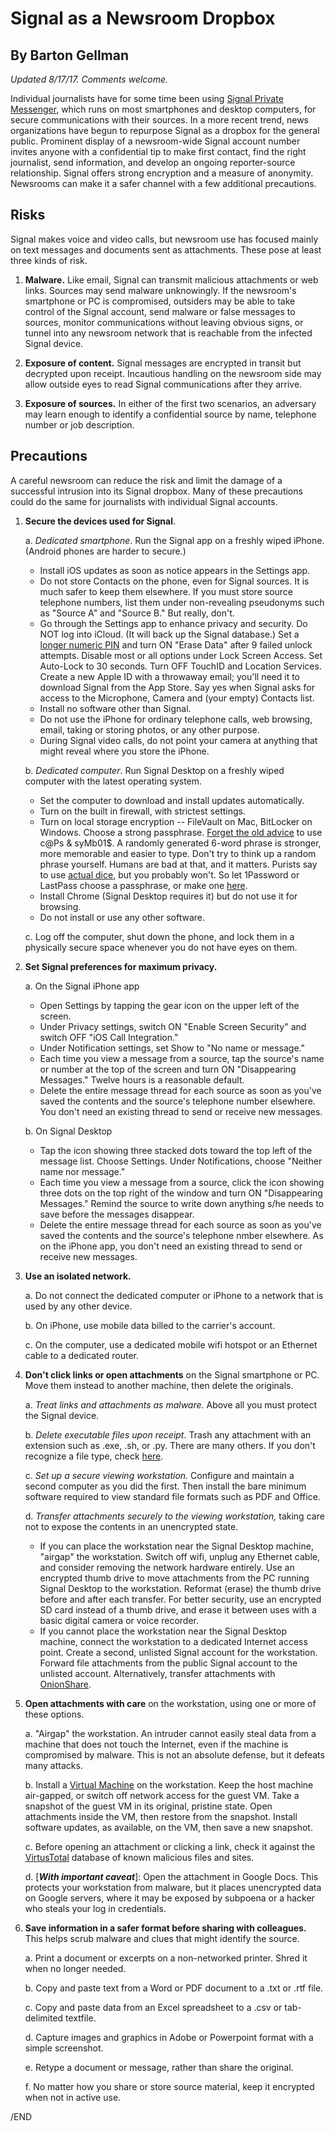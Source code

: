 # Signal as a Newsroom Dropbox
## By Barton Gellman
*Updated 8/17/17. Comments welcome.*

Individual journalists have for some time been using [Signal Private Messenger](https://whispersystems.org/), which runs on most smartphones and desktop computers, for secure communications with their sources. In a more recent trend, news organizations have begun to repurpose Signal as a dropbox for the general public. Prominent display of a newsroom-wide Signal account number invites anyone with a confidential tip to make first contact, find the right journalist, send information, and develop an ongoing reporter-source relationship. Signal offers strong encryption and a measure of anonymity. Newsrooms can make it a safer channel with a few additional precautions. 
  
## Risks

Signal makes voice and video calls, but newsroom use has focused mainly on text messages and documents sent as attachments. These pose at least three kinds of risk.

1. **Malware.** Like email, Signal can transmit malicious attachments or web links. Sources may send malware unknowingly. If the newsroom's smartphone or PC is compromised, outsiders may be able to take control of the Signal account, send malware or false messages to sources, monitor communications without leaving obvious signs, or tunnel into any newsroom network that is reachable from the infected Signal device. 

2. **Exposure of content.** Signal messages are encrypted in transit but decrypted upon receipt. Incautious handling on the newsroom side may allow outside eyes to read Signal communications after they arrive.

3. **Exposure of sources.** In either of the first two scenarios, an adversary may learn enough to identify a confidential source by name, telephone number or job description.

## Precautions

A careful newsroom can reduce the risk and limit the damage of a successful intrusion into its Signal dropbox. Many of these precautions could do the same for journalists with individual Signal accounts.

1. **Secure the devices used for Signal**. 

	a. *Dedicated smartphone*. Run the Signal app on a freshly wiped iPhone. (Android phones are harder to secure.) 
	
	- Install iOS updates as soon as notice appears in the Settings app. 
	- Do not store Contacts on the phone, even for Signal sources. It is much safer to keep them elsewhere. If you must store source telephone numbers, list them under non-revealing pseudonyms such as "Source A" and "Source B." But really, don't.
	- Go through the Settings app to enhance privacy and security. Do NOT log into iCloud. (It will back up the Signal database.) Set a [longer numeric PIN](https://theintercept.com/2016/02/18/passcodes-that-can-defeat-fbi-ios-backdoor/) and turn ON "Erase Data" after 9 failed unlock attempts. Disable most or all options under Lock Screen Access. Set Auto-Lock to 30 seconds. Turn OFF TouchID and Location Services. Create a new Apple ID with a throwaway email; you'll need it to download Signal from the App Store. Say yes when Signal asks for access to the Microphone, Camera and (your empty) Contacts list.
	- Install no software other than Signal. 
	- Do not use the iPhone for ordinary telephone calls, web browsing, email, taking or storing photos, or any other purpose. 
	- During Signal video calls, do not point your camera at anything that might reveal where you store the iPhone.
	
	b. *Dedicated computer*. Run Signal Desktop on a freshly wiped computer with the latest operating system. 
	
	- Set the computer to download and install updates automatically.
	- Turn on the built in firewall, with strictest settings. 
	- Turn on local storage encryption -- FileVault on Mac, BitLocker on Windows. Choose a strong passphrase. [Forget the old advice](https://www.wsj.com/articles/the-man-who-wrote-those-password-rules-has-a-new-tip-n3v-r-m1-d-1502124118) to use c@Ps & syMb01$. A randomly generated 6-word phrase is stronger, more memorable and easier to type. Don't try to think up a random phrase yourself. Humans are bad at that, and it matters. Purists say to use [actual dice](http://world.std.com/~reinhold/diceware.html), but you probably won't. So let 1Password or LastPass choose a passphrase, or make one [here](https://www.dmuth.org/diceware/?debug=6).
	- Install Chrome (Signal Desktop requires it) but do not use it for browsing.
	- Do not install or use any other software.
	
	c. Log off the computer, shut down the phone, and lock them in a physically secure space whenever you do not have eyes on them.
	
2. **Set Signal preferences for maximum privacy.**

	a. On the Signal iPhone app 

	- Open Settings by tapping the gear icon on the upper left of the screen.
	- Under Privacy settings, switch ON "Enable Screen Security" and switch OFF "iOS Call Integration." 
	- Under Notification settings, set Show to "No name or message." 
	- Each time you view a message from a source, tap the source's name or number at the top of the screen and turn ON "Disappearing Messages." Twelve hours is a reasonable default.
	- Delete the entire message thread for each source as soon as you've saved the contents and the source's telephone number elsewhere. You don't need an existing thread to send or receive new messages.
		
	b. On Signal Desktop

	- Tap the icon showing three stacked dots toward the top left of the message list. Choose Settings. Under Notifications, choose "Neither name nor message."
	- Each time you view a message from a source, click the icon showing three dots on the top right of the window and turn ON "Disappearing Messages." Remind the source to write down anything s/he needs to save before the messages disappear.
	- Delete the entire message thread for each source as soon as you've saved the contents and the source's telephone nmber elsewhere. As on the iPhone app, you don't need an existing thread to send or receive new messages.

3. **Use an isolated network.** 

	a. Do not connect the dedicated computer or iPhone to a network that is used by any other device. 
	
	b. On iPhone, use mobile data billed to the carrier's account. 
	
	c. On the computer, use a dedicated mobile wifi hotspot or an Ethernet cable to a dedicated router.

4. **Don't click links or open attachments** on the Signal smartphone or PC. Move them instead to another machine, then delete the originals.

	a. *Treat links and attachments as malware.* Above all you must protect the Signal device. 
	
	b. *Delete executable files upon receipt*. Trash any attachment with an extension such as .exe, .sh, or .py. There are many others. If you don't recognize a file type, check [here](https://www.lifewire.com/list-of-executable-file-extensions-2626061).
	
	c. *Set up a secure viewing workstation.* Configure and maintain a second computer as you did the first. Then install the bare minimum software required to view standard file formats such as PDF and Office.
		
	d. *Transfer attachments securely to the viewing workstation,* taking care not to expose the contents in an unencrypted state.
	
	- If you can place the workstation near the Signal Desktop machine, "airgap" the workstation. Switch off wifi, unplug any Ethernet cable, and consider removing the network hardware entirely. Use an encrypted thumb drive to move attachments from the PC running Signal Desktop to the workstation. Reformat (erase) the thumb drive before and after each transfer. For better security, use an encrypted SD card instead of a thumb drive, and erase it between uses with a basic digital camera or voice recorder.
	- If you cannot place the workstation near the Signal Desktop machine, connect the workstation to a dedicated Internet access point. Create a second, unlisted Signal account for the workstation. Forward file attachments from the public Signal account to the unlisted account. Alternatively, transfer attachments with [OnionShare](https://onionshare.org/). 
	
5. **Open attachments with care** on the workstation, using one or more of these options. 

	a. "Airgap" the workstation. An intruder cannot easily steal data from a machine that does not touch the Internet, even if the machine is compromised by malware. This is not an absolute defense, but it defeats many attacks.
	
	b. Install a [Virtual Machine](https://lifehacker.com/5204434/the-beginners-guide-to-creating-virtual-machines-with-virtualbox) on the workstation. Keep the host machine air-gapped, or switch off network access for the guest VM. Take a snapshot of the guest VM in its original, pristine state. Open attachments inside the VM, then restore from the snapshot. Install software updates, as available, on the VM, then save a new snapshot.
	
	c. Before opening an attachment or clicking a link, check it against the [VirtusTotal](https://www.virustotal.com) database of known malicious files and sites.
	
	d. [***With important caveat***]: Open the attachment in Google Docs. This protects your workstation from malware, but it places unencrypted data on Google servers, where it may be exposed by subpoena or a hacker who steals your log in credentials. 
	
6. **Save information in a safer format before sharing with colleagues.** This helps scrub malware and clues that might identify the source.   

	a. Print a document or excerpts on a non-networked printer. Shred it when no longer needed. 
	
	b. Copy and paste text from a Word or PDF document to a .txt or .rtf file. 
	
	c. Copy and paste data from an Excel spreadsheet to a .csv or tab-delimited textfile.
	
	d. Capture images and graphics in Adobe or Powerpoint format with a simple screenshot.
	
	e. Retype a document or message, rather than share the original.
	
	f. No matter how you share or store source material, keep it encrypted when not in active use.
		
/END	
  
